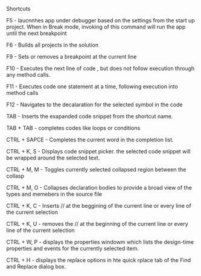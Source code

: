Shortcuts

F5 - laucnnhes app under debugger based on the settings 
     from the start up project. When in Break mode, 
     invoking of this command will run the app until
     the next breakpoint

F6 - Builds all projects in the solution

F9 - Sets or removes a breakpoint at the current line

F10 - Executes the next line of code , but does not follow execution
      through any method calls.

F11 - Executes code one statement at a time, following execution into
      method calls

F12 - Navigates to the decalaration for the selected symbol in the code

TAB - Inserts the exapanded code snippet from the shortcut name.

TAB + TAB - completes codes like loops or conditions

CTRL + SAPCE  - Completes the current word in the completion list.

CTRL + K, S - Displays code snippet picker. the selected code snippet
              will be wrapped around the selected text.

CTRL + M, M - Toggles currently selected collapsed region between the 
              collasp

CTRL + M, O - Collapses declaration bodies to provide a broad view of the 
              types and memebers in the source file

CTRL + K, C - Inserts // at the beggining of the current line or every 
              line of the current selection

CTRL + K, U - removes the // at the beginning of the current line or every 
              line of the current selection

CTRL + W, P - displays the properties windowm which lists the design-time 
              properties and events for the currently selected item.

CTRL + H - displays the replace options in hte quick rplace tab of the 
           Find and Replace dialog box.

